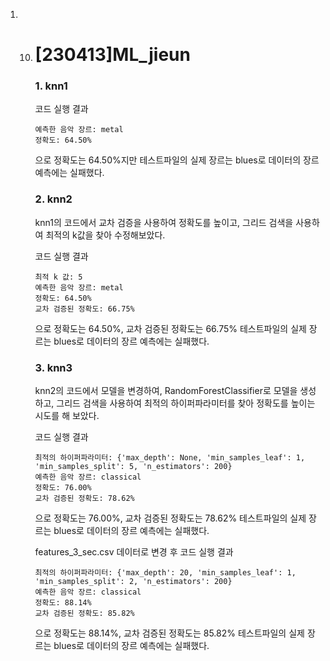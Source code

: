 1. 10. # [230413]ML_jieun

       

       

       

       ### 1. knn1

       코드 실행 결과

       ```
       예측한 음악 장르: metal
       정확도: 64.50%
       ```

       으로 정확도는 64.50%지만 테스트파일의 실제 장르는 blues로 데이터의 장르 예측에는 실패했다.

       

       

       ### 2. knn2

       knn1의 코드에서 교차 검증을 사용하여 정확도를 높이고, 그리드 검색을 사용하여 최적의 k값을 찾아 수정해보았다.

       코드 실행 결과

       ```
       최적 k 값: 5
       예측한 음악 장르: metal
       정확도: 64.50%
       교차 검증된 정확도: 66.75%
       ```

       으로 정확도는 64.50%, 교차 검증된 정확도는 66.75% 테스트파일의 실제 장르는 blues로 데이터의 장르 예측에는 실패했다.

       

       

       ### 3. knn3

       knn2의 코드에서 모델을 변경하여, RandomForestClassifier로 모델을 생성하고, 그리드 검색을 사용하여 최적의 하이퍼파라미터를 찾아 정확도를 높이는 시도를 해 보았다.

       코드 실행 결과

       ```
       최적의 하이퍼파라미터: {'max_depth': None, 'min_samples_leaf': 1, 'min_samples_split': 5, 'n_estimators': 200}
       예측한 음악 장르: classical
       정확도: 76.00%
       교차 검증된 정확도: 78.62%
       ```

       으로 정확도는 76.00%, 교차 검증된 정확도는 78.62% 테스트파일의 실제 장르는 blues로 데이터의 장르 예측에는 실패했다.

       

       

       features_3_sec.csv 데이터로 변경 후 코드 실행 결과
       
       ```
       최적의 하이퍼파라미터: {'max_depth': 20, 'min_samples_leaf': 1, 'min_samples_split': 2, 'n_estimators': 200}
       예측한 음악 장르: classical
       정확도: 88.14%
       교차 검증된 정확도: 85.82%
       ```
       
       으로 정확도는 88.14%, 교차 검증된 정확도는 85.82% 테스트파일의 실제 장르는 blues로 데이터의 장르 예측에는 실패했다.
       
       
       
       
       
       
       
       

